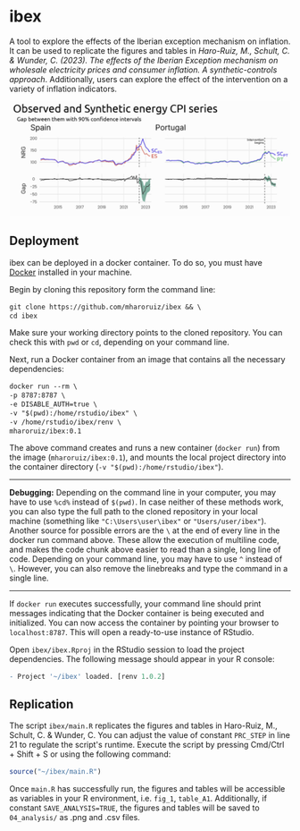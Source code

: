 # ibex

A tool to explore the effects of the Iberian exception mechanism on inflation. It can be used to replicate the figures and tables in *Haro-Ruiz, M., Schult, C. & Wunder, C. (2023). The effects of the Iberian Exception mechanism on wholesale electricity prices and consumer inflation. A synthetic-controls approach*. Additionally, users can explore the effect of the intervention on a variety of inflation indicators.

![](.img/ibex_img_01.png)

## Deployment

ibex can be deployed in a docker container. To do so, you must have [Docker](https://www.docker.com/) installed in your machine.

Begin by cloning this repository form the command line:

```shell
git clone https://github.com/mharoruiz/ibex && \
cd ibex
```

Make sure your working directory points to the cloned repository. You can check this with `pwd` or `cd`, depending on your command line. 

Next, run a Docker container from an image that contains all the necessary dependencies:

```shell
docker run --rm \
-p 8787:8787 \
-e DISABLE_AUTH=true \
-v "$(pwd):/home/rstudio/ibex" \
-v /home/rstudio/ibex/renv \
mharoruiz/ibex:0.1
```

The above command creates and runs a new container (`docker run`) from the image (`mharoruiz/ibex:0.1`), and mounts the local project directory into the container directory (`-v "$(pwd):/home/rstudio/ibex"`). 

---
**Debugging:** Depending on the command line in your computer, you may have to use `%cd%` instead of `$(pwd)`. In case neither of these methods work, you can also type the full path to the cloned repository in your local machine (something like `"C:\Users\user\ibex"` or `"Users/user/ibex"`). Another source for possible errors are the `\` at the end of every line in the docker run command above. These allow the execution of multiline code, and makes the code chunk above easier to read than a single, long line of code. Depending on your command line, you may have to use `^` instead of `\`. However, you can also remove the linebreaks and type the command in a single line.

---

If `docker run` executes successfully, your command line should print messages indicating that the Docker container is being executed and initialized. You can now access the container by pointing your browser to `localhost:8787`. This will open a ready-to-use instance of RStudio. 

Open `ibex/ibex.Rproj` in the RStudio session to load the project dependencies. The following message should appear in your R console:

```R
- Project '~/ibex' loaded. [renv 1.0.2]
```

## Replication

The script `ibex/main.R` replicates the figures and tables in Haro-Ruiz, M., Schult, C. & Wunder, C. You can adjust the value of constant `PRC_STEP` in line 21 to regulate the script's runtime. Execute the script by pressing Cmd/Ctrl + Shift + S or using the following command:

```R
source("~/ibex/main.R")
```

Once `main.R` has successfully run, the figures and tables will be accessible as variables in your R environment, i.e. `fig_1`, `table_A1`. Additionally, if constant `SAVE_ANALYSIS=TRUE`, the figures and tables will be saved to `04_analysis/` as .png and .csv files.
